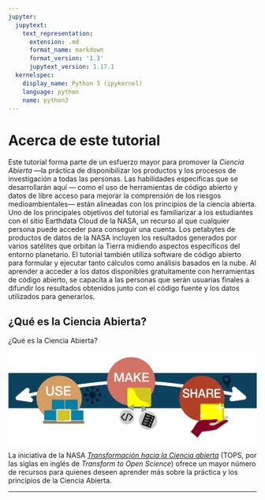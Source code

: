 ```yaml
---
jupyter:
  jupytext:
    text_representation:
      extension: .md
      format_name: markdown
      format_version: '1.3'
      jupytext_version: 1.17.1
  kernelspec:
    display_name: Python 3 (ipykernel)
    language: python
    name: python3
---
```


# Acerca de este tutorial

<!-- #region jupyter={"source_hidden": true} -->
Este tutorial forma parte de un esfuerzo mayor para promover la _Ciencia Abierta_ &mdash;la práctica de disponibilizar los productos y los procesos de investigación a todas las personas. Las habilidades específicas que se desarrollarán aquí &mdash; como el uso de herramientas de código abierto y datos de libre acceso para mejorar la comprensión de los riesgos medioambientales&mdash; están alineadas con los principios de la ciencia abierta. Uno de los principales objetivos del tutorial es familiarizar a los estudiantes con el sitio Earthdata Cloud de la NASA, un recurso al que cualquier persona puede acceder para conseguir una cuenta. Los petabytes de productos de datos de la NASA incluyen los resultados generados por varios satélites que orbitan la Tierra midiendo aspectos específicos del entorno planetario. El tutorial también utiliza software de código abierto para formular y ejecutar tanto cálculos como análisis basados en la nube. Al aprender a acceder a los datos disponibles gratuitamente con herramientas de código abierto, se capacita a las personas que serán usuarias finales a difundir los resultados obtenidos junto con el código fuente y los datos utilizados para generarlos.
<!-- #endregion -->

## ¿Qué es la Ciencia Abierta?

<!-- #region jupyter={"source_hidden": true} -->
¿Qué es la Ciencia Abierta?

![](../../assets/img/image165.png)

La iniciativa de la NASA [_Transformación hacia la Ciencia abierta_](https://science.nasa.gov/open-science/tops/) (TOPS, por las siglas en inglés de _Transform to Open Science_) ofrece un mayor número de recursos para quienes deseen aprender más sobre la práctica y los principios de la Ciencia Abierta.
<!-- #endregion -->

---
